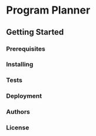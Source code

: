# Program Planner

## Getting Started

### Prerequisites

### Installing

### Tests

### Deployment

### Authors

### License